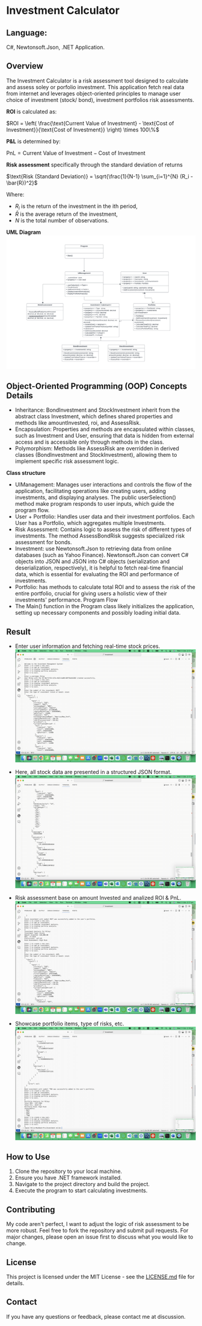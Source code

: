 # Investment Calculator

## Language:
C#, Newtonsoft.Json, .NET Application.

## Overview
The Investment Calculator is a risk assessment tool designed to calculate and assess soley or porfolio investment. This application fetch real data from internet and leverages object-oriented principles to manage user choice of investment (stock/ bond), investment portfolios risk assessments.

**ROI** is calculated as:

$ROI = \left( \frac{\text{Current Value of Investment} - \text{Cost of Investment}}{\text{Cost of Investment}} \right) \times 100\%$

**P\&L** is determined by:

$\text{PnL} = \text{Current Value of Investment} - \text{Cost of Investment}$

**Risk assessment** specifically through the standard deviation of returns

$\text{Risk (Standard Deviation)} = \sqrt{\frac{1}{N-1} \sum_{i=1}^{N} (R_i - \bar{R})^2}$

Where:
- $`R_i`$ is the return of the investment in the ith period,
- $`\bar{R}`$ is the average return of the investment,
- $`N`$ is the total number of observations.

**UML Diagram** 
![UML Diagram](https://github.com/milieureka/Investment-Calculator/blob/main/UML%20Class%20diagram-Investment%20Program-1.png)

## Object-Oriented Programming (OOP) Concepts Details
- Inheritance: BondInvestment and StockInvestment inherit from the abstract class Investment, which defines shared properties and methods like amountInvested, roi, and AssessRisk.
- Encapsulation: Properties and methods are encapsulated within classes, such as Investment and User, ensuring that data is hidden from external access and is accessible only through methods in the class.
- Polymorphism: Methods like AssessRisk are overridden in derived classes (BondInvestment and StockInvestment), allowing them to implement specific risk assessment logic.

**Class structure**
- UIManagement: Manages user interactions and controls the flow of the application, facilitating operations like creating users, adding investments, and displaying analyses. The public userSelection() method make program responds to user inputs, which guide the program flow.
- User + Portfolio: Handles user data and their investment portfolios. Each User has a Portfolio, which aggregates multiple Investments.
- Risk Assessment: Contains logic to assess the risk of different types of investments. The method AssessBondRisk suggests specialized risk assessment for bonds.
- Investment: use Newtonsoft.Json to retrieving data from online databases (such as Yahoo Finance). Newtonsoft.Json can convert C# objects into JSON and JSON into C# objects (serialization and deserialization, respectively), it is helpful to fetch real-time financial data, which is essential for evaluating the ROI and performance of investments.
- Portfolio: has methods to calculate total ROI and to assess the risk of the entire portfolio, crucial for giving users a holistic view of their investments' performance.
Program Flow 
- The Main() function in the Program class likely initializes the application, setting up necessary components and possibly loading initial data.

## Result
- Enter user information and fetching real-time stock prices.
![fetch stock price](https://github.com/milieureka/Investment-Calculator/blob/main/UML%20Class%20diagram-Investment%20Program-2.png)

- Here, all stock data are presented in a structured JSON format.
![result in JSON format](https://github.com/milieureka/Investment-Calculator/blob/main/UML%20Class%20diagram-Investment%20Program-3.png)

- Risk assessment base on amount Invested and analized ROI & PnL.
![analysis](https://github.com/milieureka/Investment-Calculator/blob/main/UML%20Class%20diagram-Investment%20Program-4.png)

- Showcase portfolio items, type of risks, etc.
![portfolio result](https://github.com/milieureka/Investment-Calculator/blob/main/UML%20Class%20diagram-Investment%20Program-6.png)


## How to Use
1. Clone the repository to your local machine.
2. Ensure you have .NET framework installed.
3. Navigate to the project directory and build the project.
4. Execute the program to start calculating investments.
   
## Contributing
My code aren't perfect, I want to adjust the logic of risk assessment to be more robust. Feel free to fork the repository and submit pull requests. For major changes, please open an issue first to discuss what you would like to change.

## License
This project is licensed under the MIT License - see the [LICENSE.md](LICENSE.md) file for details.

## Contact
If you have any questions or feedback, please contact me at discussion.
